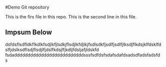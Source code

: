 
#Demo Git repository

This is the firs file in this repo.
This is the second line in this file.

## Impsum Below
dsfdsflsdfldkflkdlkfsdjlkfjlsdkjflsdjlkfdjlkjfsdlsdkfjsdlfjsdlfjlksdjflkdsjklfdsklfdslfjdslksdflsdjflsdjlfjdslfkdsjlfjkdljfdsljafjldskfd
fsdaddddddddddddddddddddddddddsssfsdfdsfsdafsdafdsadsdfadsfadsfds
